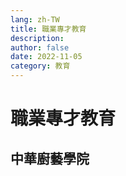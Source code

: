 ```yaml
---
lang: zh-TW
title: 職業專才教育
description: 
author: false
date: 2022-11-05
category: 教育
---
```

# 職業專才教育
## 中華廚藝學院